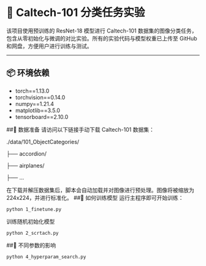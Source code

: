 # 🧠 Caltech-101 分类任务实验

该项目使用预训练的 ResNet-18 模型进行 Caltech-101 数据集的图像分类任务，包含从零初始化与微调的对比实验。所有的实验代码与模型权重已上传至 GitHub 和网盘，方便用户进行训练与测试。


---

## 📦 环境依赖

- torch==1.13.0
- torchvision==0.14.0
- numpy==1.21.4 
- matplotlib==3.5.0 
- tensorboard==2.10.0

##📁 数据准备
请访问以下链接手动下载 Caltech-101 数据集：

./data/101_ObjectCategories/

├── accordion/

├── airplanes/

├── ...

在下载并解压数据集后，脚本会自动加载并对图像进行预处理。图像将被缩放为 224x224，并进行标准化。
##🚀 如何训练模型
运行主程序即可开始训练：
```
python 1_finetune.py
```
训练随机初始化模型
```
python 2_scrtach.py
```
##🧪 不同参数的影响

```
python 4_hyperparam_search.py
```

